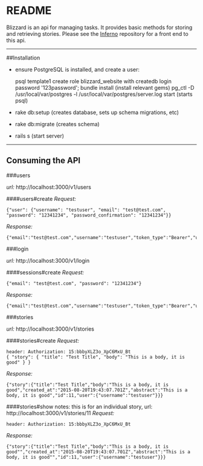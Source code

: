 # README

Blizzard is an api for managing tasks. It provides basic methods for storing and
retrieving stories. Please see the [Inferno](https://github.com/michaelrob/inferno)
repository for a front end to this api.

-------------------------------

##Installation

* ensure PostgreSQL is installed, and create a user:

  psql template1
  create role blizzard_website with createdb login password '123password';
  bundle install (install relevant gems)
  pg_ctl -D /usr/local/var/postgres -l /usr/local/var/postgres/server.log start (starts psql)

* rake db:setup (creates database, sets up schema migrations, etc)
* rake db:migrate (creates schema)
* rails s (start server)

-------------------------------

## Consuming the API

###users

*url:* http://localhost:3000/v1/users

####users#create
*Request:*
```
{"user": {"username": "testuser", "email": "test@test.com", "password": "12341234", "password_confirmation": "12341234"}}
```
*Response:*
```
{"email":"test@test.com","username":"testuser","token_type":"Bearer","user_id":1,"access_token":"15:bbbyXLZ3o_XpC6MxU_Bt"}
```

###login

*url:* http://localhost:3000/v1/login

####sessions#create
*Request:*
```
{"email": "test@test.com", "password": "12341234"}
```
*Response:*
```
{"email":"test@test.com","username":"testuser","token_type":"Bearer","user_id":12,"access_token":"15:bbbyXLZ3o_XpC6MxU_Bt"}

```

###stories

*url:* http://localhost:3000/v1/stories

####stories#create
*Request:*
```
header: Authorization: 15:bbbyXLZ3o_XpC6MxU_Bt
{ "story": { "title": "Test Title", "body": "This is a body, it is good" } }
```
*Response:*
```
{"story":{"title":"Test Title","body":"This is a body, it is good","created_at":"2015-08-20T19:43:07.701Z","abstract":"This is a body, it is good","id":11,"user":{"username":"testuser"}}}
```

####stories#show
notes: this is for an individual story, url: http://localhost:3000/v1/stories/11
*Request:*
```
header: Authorization: 15:bbbyXLZ3o_XpC6MxU_Bt
```
*Response:*
```
{"story":{"title":"Test Title","body":"This is a body, it is good"","created_at":"2015-08-20T19:43:07.701Z","abstract":"This is a body, it is good"","id":11,"user":{"username":"testuser"}}}
```
